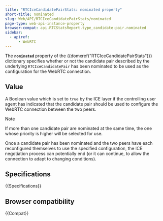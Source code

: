 ```yaml
---
title: "RTCIceCandidatePairStats: nominated property"
short-title: nominated
slug: Web/API/RTCIceCandidatePairStats/nominated
page-type: web-api-instance-property
browser-compat: api.RTCStatsReport.type_candidate-pair.nominated
sidebar:
  - apiref:
      - WebRTC
---
```


The **`nominated`** property of the {{domxref("RTCIceCandidatePairStats")}} dictionary specifies whether or not the candidate pair described by the underlying `RTCIceCandidatePair` has been nominated to be used as the configuration for the WebRTC connection.

## Value

A Boolean value which is set to `true` by the ICE layer if the controlling user agent has indicated that the candidate pair should be used to configure the WebRTC connection between the two peers.

> [!NOTE]
> If more than one candidate pair are nominated at the same time, the one whose priority is higher will be selected for use.

Once a candidate pair has been nominated and the two peers have each reconfigured themselves to use the specified configuration, the ICE negotiation process can potentially end (or it can continue, to allow the connection to adapt to changing conditions).

## Specifications

{{Specifications}}

## Browser compatibility

{{Compat}}
